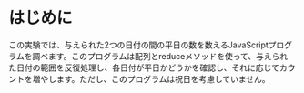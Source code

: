 # はじめに

この実験では、与えられた2つの日付の間の平日の数を数えるJavaScriptプログラムを調べます。このプログラムは配列とreduceメソッドを使って、与えられた日付の範囲を反復処理し、各日付が平日かどうかを確認し、それに応じてカウントを増やします。ただし、このプログラムは祝日を考慮していません。
